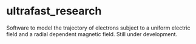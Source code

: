 # ultrafast_research
Software to model the trajectory of electrons subject to a uniform electric field and a radial dependent magnetic field. Still under development.

